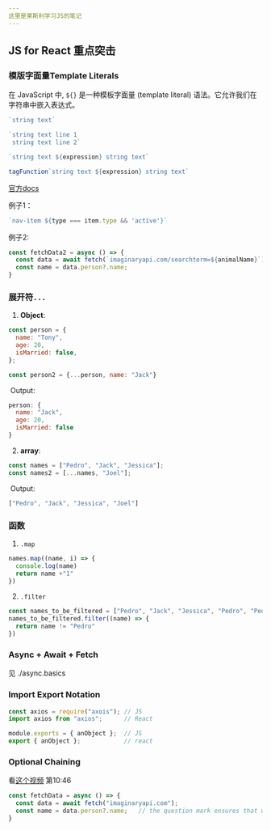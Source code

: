 ```yaml
---
这里是莱斯利学习JS的笔记
---
```




## JS for React 重点突击

### 模版字面量Template Literals

在 JavaScript 中, `${}` 是一种模板字面量 (template literal) 语法。它允许我们在字符串中嵌入表达式。

```js
`string text`

`string text line 1
 string text line 2`

`string text ${expression} string text`

tagFunction`string text ${expression} string text`
```

[官方docs](https://developer.mozilla.org/zh-CN/docs/Web/JavaScript/Reference/Template_literals)

例子1：

```js
`nav-item ${type === item.type && 'active'}`
```

例子2:

```js
const fetchData2 = async () => {
  const data = await fetch(`imaginaryapi.com/searchterm=${animalName}`);
  const name = data.person?.name;
}
```





### 展开符`...`

1. **Object**:

```js
const person = {
  name: "Tony", 
  age: 20,
  isMarried: false,
};

const person2 = {...person, name: "Jack"}

```

​	Output: 

```js
person: {  
  name: "Jack", 
  age: 20,
  isMarried: false
}
```



2. **array**:

```js
const names = ["Pedro", "Jack", "Jessica"];
const names2 = [...names, "Joel"];
```

​	Output: 

```js
["Pedro", "Jack", "Jessica", "Joel"]
```



### 函数

1. `.map`

```js
names.map((name, i) => {
  console.log(name)
  return name +"1"
})
```



2. `.filter`

```js
const names_to_be_filtered = ["Pedro", "Jack", "Jessica", "Pedro", "Pedro"];
names_to_be_filtered.filter((name) => {
  return name != "Pedro"
})
```



###  **Async + Await + Fetch**

见 ./async.basics



### Import Export Notation

```js
const axios = require("axois"); // JS
import axios from "axios";      // React

module.exports = { anObject };  // JS
export { anObject };            // react
```



### Optional Chaining

看[这个视频](https://www.youtube.com/watch?v=ACaT1Gfhe6I)    第10:46

```js
const fetchData = async () => {
  const data = await fetch("imaginaryapi.com");
  const name = data.person?.name;   // the question mark ensures that we access 'person' only when the object has this attrib.
}
```





